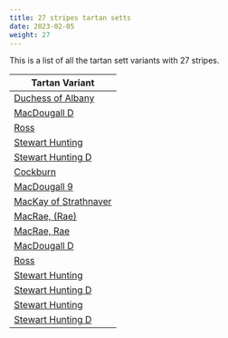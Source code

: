 ```yaml
---
title: 27 stripes tartan setts
date: 2023-02-05
weight: 27
---
```

This is a list of all the tartan sett variants with 27 stripes.

| Tartan Variant |
|---------------|
| [Duchess of Albany](/stripes/R/4/B28/K16/G4/K2/G4/K2/G8/K2/G4/K2/G4/B8/G4/B8/G4/K2/G4/K2/G8/K2/G4/K2/G4/K16/B28/Y/4)||
| [MacDougall D](/stripes/N/2/DB4/R2/G30/R4/G2/R4/DB10/P4/R2/P4/G10/R10/G10/R2/DB2/R30/P4/R2/N2/R2/P4/R30/DB2/R2/G10/R/6)||
| [Ross](/stripes/G/16/R2/G16/R16/DB2/R2/DB4/R2/DB2/R16/DB2/R2/DB4/R2/DB2/R16/DB16/R2/DB16/R16/G2/R4/G2/R16/G16/R2/G/16)||
| [Stewart Hunting](/stripes/G/4/DB16/K2/DB2/K2/DB2/K4/G22/R4/G22/K6/G4/K12/G4/K12/G4/K6/G22/Y4/G22/K4/DB2/K2/DB2/K2/DB16/G/4)||
| [Stewart Hunting D](/stripes/G/4/DB6/K2/DB2/K2/DB2/K8/G24/R4/G24/K6/G4/K12/G4/K12/G4/K6/G24/Y4/G24/K8/DB2/K2/DB2/K2/DB6/G/4)||
| [Cockburn](/stripes/LN/6/G12/K4/R6/K4/G24/K4/Y6/K6/B24/LN6/B24/G4/K4/G4/K4/G72/K4/G4/K4/G4/B24/LN6/B24/G18/K4/R/6)||
| [MacDougall 9](/stripes/LN/2/P6/R4/G60/R8/G4/R8/B20/P8/R4/P8/G20/R20/G20/R4/B4/R60/P6/R4/LN2/R4/P6/R60/B4/R4/G20/R/10)||
| [MacKay of Strathnaver](/stripes/G/36/R2/K36/R2/NA36/R2/NB36/R2/T36/R2/LTA36/R2/LT36/R2/N36/R2/LTA36/R2/T36/R2/NB36/R2/NA36/R2/K36/R2/G/36)||
| [MacRae, (Rae)](/stripes/P/28/G6/P28/G28/P2/G2/P4/G2/P2/G28/P2/G2/P4/G2/P2/G28/P32/G6/P32/G28/P6/G6/P6/G28/P28/G6/P/28)||
| [MacRae, Rae](/stripes/P/54/G12/P54/G56/P4/G4/P8/G4/P4/G56/P4/G4/P8/G4/P4/G56/P62/G12/P62/G56/P10/G14/P10/G56/P54/G12/P/54)||
| [MacDougall D](/stripes/DR/10/DG20/DR4/DB4/DR60/N6/DR4/NA2/DR4/N6/DR60/DB4/DR4/DG20/DR20/DG20/N8/DR4/N8/DB20/DR8/DG4/DR8/DG60/DR4/N6/NA/2)||
| [Ross](/stripes/DG/36/DR4/DG36/DR36/DB2/DR2/DB4/DR2/DB2/DR36/DB2/DR2/DB4/DR2/DB2/DR36/DB36/DR4/DB36/DR36/DG4/DR8/DG4/DR36/DG36/DR4/DG/36)||
| [Stewart Hunting](/stripes/DG/4/DB14/K2/DB2/K2/DB2/K6/DG22/DR4/DG22/K6/DG4/K12/DG4/K12/DG4/K6/DG22/LG4/DG22/K6/DB2/K2/DB2/K2/DB14/DG/4)||
| [Stewart Hunting D](/stripes/DG/4/DB6/K2/DB2/K2/DB2/K8/DG24/DR4/DG24/K6/DG4/K12/DG4/K12/DG4/K6/DG24/LG4/DG24/K8/DB2/K2/DB2/K2/DB6/DG/4)||
| [Stewart Hunting](/stripes/DG/4/DB14/K2/DB2/K2/DB2/K6/DG22/DR8/DG22/K6/DG4/K12/DG8/K12/DG4/K6/DG22/LG8/DG22/K6/DB2/K2/DB2/K2/DB14/DG/4)||
| [Stewart Hunting D](/stripes/DG/4/DB6/K2/DB2/K2/DB2/K8/DG24/DR8/DG24/K6/DG4/K12/DG8/K12/DG4/K6/DG24/LG8/DG24/K8/DB2/K2/DB2/K2/DB6/DG/4)||

